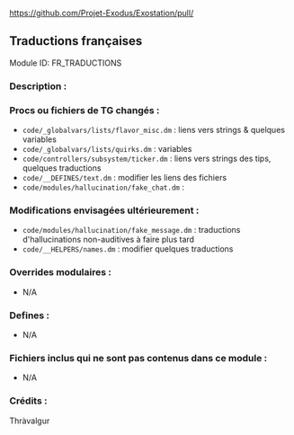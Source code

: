 https://github.com/Projet-Exodus/Exostation/pull/<!--PR Number-->

## Traductions françaises

Module ID: FR_TRADUCTIONS

### Description :

<!-- Ici, décrivez ce que votre PR fait, quelles fonctionnalités il apporte et toute autre information utile. -->

### Procs ou fichiers de TG changés :

- `code/_globalvars/lists/flavor_misc.dm` : liens vers strings & quelques variables
- `code/_globalvars/lists/quirks.dm` : variables
- `code/controllers/subsystem/ticker.dm` : liens vers strings des tips, quelques traductions
- `code/__DEFINES/text.dm` : modifier les liens des fichiers
- `code/modules/hallucination/fake_chat.dm` : 

### Modifications envisagées ultérieurement : 
- `code/modules/hallucination/fake_message.dm` : traductions d'hallucinations non-auditives à faire plus tard
- `code/__HELPERS/names.dm` : modifier quelques traductions

### Overrides modulaires :

- N/A

### Defines :

- N/A

### Fichiers inclus qui ne sont pas contenus dans ce module :

- N/A

### Crédits :
Thràvalgur

